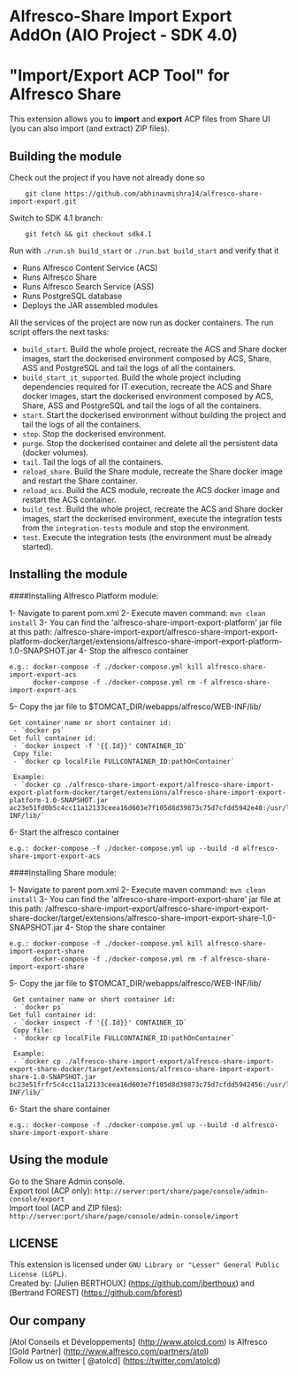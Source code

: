 # Alfresco-Share Import Export AddOn (AIO Project - SDK 4.0) 
 
"Import/Export ACP Tool" for Alfresco Share
================================

This extension allows you to **import** and **export** ACP files from Share UI (you can also import (and extract) ZIP files).  

Building the module
-------------------
Check out the project if you have not already done so 

        git clone https://github.com/abhinavmishra14/alfresco-share-import-export.git
        
Switch to SDK 4.1 branch: 
          
        git fetch && git checkout sdk4.1 

Run with `./run.sh build_start` or `./run.bat build_start` and verify that it

 * Runs Alfresco Content Service (ACS)
 * Runs Alfresco Share
 * Runs Alfresco Search Service (ASS)
 * Runs PostgreSQL database
 * Deploys the JAR assembled modules
 
All the services of the project are now run as docker containers. The run script offers the next tasks:

 * `build_start`. Build the whole project, recreate the ACS and Share docker images, start the dockerised environment composed by ACS, Share, ASS and 
 PostgreSQL and tail the logs of all the containers.
 * `build_start_it_supported`. Build the whole project including dependencies required for IT execution, recreate the ACS and Share docker images, start the 
 dockerised environment composed by ACS, Share, ASS and PostgreSQL and tail the logs of all the containers.
 * `start`. Start the dockerised environment without building the project and tail the logs of all the containers.
 * `stop`. Stop the dockerised environment.
 * `purge`. Stop the dockerised container and delete all the persistent data (docker volumes).
 * `tail`. Tail the logs of all the containers.
 * `reload_share`. Build the Share module, recreate the Share docker image and restart the Share container.
 * `reload_acs`. Build the ACS module, recreate the ACS docker image and restart the ACS container.
 * `build_test`. Build the whole project, recreate the ACS and Share docker images, start the dockerised environment, execute the integration tests from the
 `integration-tests` module and stop the environment.
 * `test`. Execute the integration tests (the environment must be already started).


Installing the module
---------------------

####Installing Alfresco Platform module:

1- Navigate to parent pom.xml
2- Execute maven command: `mvn clean install`
3- You can find the 'alfresco-share-import-export-platform' jar file at this path: /alfresco-share-import-export/alfresco-share-import-export-platform-docker/target/extensions/alfresco-share-import-export-platform-1.0-SNAPSHOT.jar
4- Stop the alfresco container 
     
    e.g.: docker-compose -f ./docker-compose.yml kill alfresco-share-import-export-acs
          docker-compose -f ./docker-compose.yml rm -f alfresco-share-import-export-acs
   
5- Copy the jar file to $TOMCAT_DIR/webapps/alfresco/WEB-INF/lib/

    Get container name or short container id:
     - `docker ps`
    Get full container id:
	 - `docker inspect -f '{{.Id}}' CONTAINER_ID`
	 Copy file:
	 - `docker cp localFile FULLCONTAINER_ID:pathOnContainer`
	
	 Example:
	 - `docker cp ./alfresco-share-import-export/alfresco-share-import-export-platform-docker/target/extensions/alfresco-share-import-export-platform-1.0-SNAPSHOT.jar ac23e51fd0b5c4cc11a12133ceea16d603e7f105d8d39873c75d7cfdd5942e40:/usr/local/tomcat/webapps/alfresco/WEB-INF/lib/`

6- Start the alfresco container
   
    e.g.: docker-compose -f ./docker-compose.yml up --build -d alfresco-share-import-export-acs
    
####Installing Share module:

1- Navigate to parent pom.xml
2- Execute maven command: `mvn clean install`
3- You can find the 'alfresco-share-import-export-share' jar file at this path: /alfresco-share-import-export/alfresco-share-import-export-share-docker/target/extensions/alfresco-share-import-export-share-1.0-SNAPSHOT.jar
4- Stop the share container 
      
    e.g.: docker-compose -f ./docker-compose.yml kill alfresco-share-import-export-share
          docker-compose -f ./docker-compose.yml rm -f alfresco-share-import-export-share
   
5- Copy the jar file to $TOMCAT_DIR/webapps/alfresco/WEB-INF/lib/

	 Get container name or short container id:
     - `docker ps`
    Get full container id:
	 - `docker inspect -f '{{.Id}}' CONTAINER_ID`
	 Copy file:
	 - `docker cp localFile FULLCONTAINER_ID:pathOnContainer`
	
	 Example:
	 - `docker cp ./alfresco-share-import-export/alfresco-share-import-export-share-docker/target/extensions/alfresco-share-import-export-share-1.0-SNAPSHOT.jar bc23e51frfr5c4cc11a12133ceea16d603e7f105d8d39873c75d7cfdd5942456:/usr/local/tomcat/webapps/share/WEB-INF/lib/`

6- Start the share container
   
    e.g.: docker-compose -f ./docker-compose.yml up --build -d alfresco-share-import-export-share

Using the module
---------------------
Go to the Share Admin console.  
Export tool (ACP only): `http://server:port/share/page/console/admin-console/export`  
Import tool (ACP and ZIP files): `http://server:port/share/page/console/admin-console/import`  


LICENSE
---------------------
This extension is licensed under `GNU Library or "Lesser" General Public License (LGPL)`.  
Created by: [Julien BERTHOUX] (https://github.com/jberthoux) and [Bertrand FOREST] (https://github.com/bforest)  


Our company
---------------------
[Atol Conseils et Développements] (http://www.atolcd.com) is Alfresco [Gold Partner] (http://www.alfresco.com/partners/atol)  
Follow us on twitter [ @atolcd] (https://twitter.com/atolcd)  